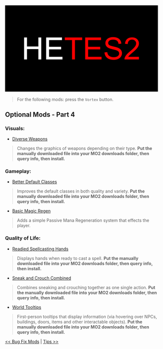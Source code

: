 ![HyperEssentials Branding](https://raw.githubusercontent.com/Biblioklept/hyperessentials/main/img/hetes2.png)

> For the following mods: press the `Vortex` button.

## Optional Mods - Part 4

### Visuals:
- [Diverse Weapons](https://www.nexusmods.com/daggerfallunity/mods/242)
> Changes the graphics of weapons depending on their type. **Put the manually downloaded file into your MO2 downloads folder, then query info, then install.**

### Gameplay:
- [Better Default Classes](https://www.nexusmods.com/daggerfallunity/mods/215)
> Improves the default classes in both quality and variety. **Put the manually downloaded file into your MO2 downloads folder, then query info, then install.**
- [Basic Magic Regen](https://www.nexusmods.com/daggerfallunity/mods/101)
> Adds a simple Passive Mana Regeneration system that effects the player.

### Quality of Life:
- [Readied Spellcasting Hands](https://www.nexusmods.com/daggerfallunity/mods/91)
> Displays hands when ready to cast a spell. **Put the manually downloaded file into your MO2 downloads folder, then query info, then install.**
- [Sneak and Crouch Combined](https://www.nexusmods.com/daggerfallunity/mods/140)
> Combines sneaking and crouching together as one single action. **Put the manually downloaded file into your MO2 downloads folder, then query info, then install.**
- [World Tooltips](https://www.nexusmods.com/daggerfallunity/mods/158)
> First-person tooltips that display information (via hovering over NPCs, buildings, doors, items and other interactable objects). **Put the manually downloaded file into your MO2 downloads folder, then query info, then install.**

[<< Bug Fix Mods](./bugfixes.md) | 
[Tips >>](./tips.md)